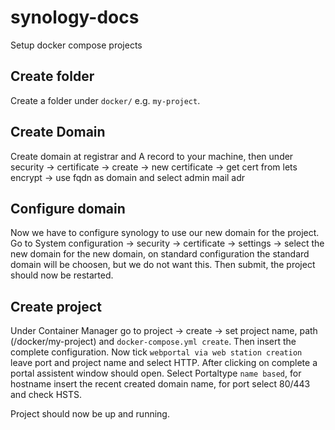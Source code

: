 # synology-docs
Setup docker compose projects

## Create folder

Create a folder under `docker/` e.g. `my-project`.

## Create Domain

Create domain at registrar and A record to your machine,
then under security -> certificate ->  create -> new certificate -> get cert from lets encrypt -> use fqdn as domain and select admin mail adr

## Configure domain 

Now we have to configure synology to use our new domain for the project. Go to System configuration -> security -> certificate -> settings -> select the new domain for the new domain, on standard configuration the standard domain will be choosen, but we do not want this. Then submit, the project should now be restarted.

## Create project

Under Container Manager go to project -> create -> set project name, path (/docker/my-project) and `docker-compose.yml create`. Then insert the complete configuration. Now tick `webportal via web station creation` leave port and project name and select HTTP. After clicking on complete a portal assistent window should open. Select Portaltype `name based`, for hostname insert the recent created domain name, for port select 80/443 and check HSTS.

Project should now be up and running.
